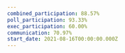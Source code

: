 ```yaml
---
combined_participation: 88.57%
poll_participation: 93.33%
exec_participation: 60.00%
communication: 70.97%
start_date: 2021-08-16T00:00:00.000Z
---
```

